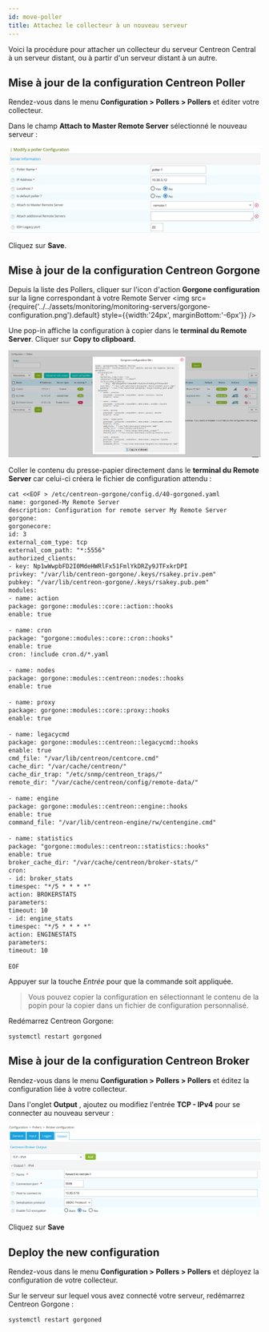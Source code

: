 ```yaml
---
id: move-poller
title: Attachez le collecteur à un nouveau serveur
---
```


Voici la procédure pour attacher un collecteur du serveur Centreon Central à un serveur distant, ou à partir d'un
serveur distant à un autre.

## Mise à jour de la configuration Centreon Poller

Rendez-vous dans le menu **Configuration > Pollers > Pollers** et éditer votre collecteur.

Dans le champ **Attach to Master Remote Server** sélectionné le nouveau serveur :

![image](../../assets/monitoring/monitoring-servers/move_poller_conf_1.png)

Cliquez sur **Save**.

## Mise à jour de la configuration Centreon Gorgone

Depuis la liste des Pollers, cliquer sur l'icon d'action **Gorgone
configuration** sur la ligne correspondant à votre Remote Server <img src={require('../../assets/monitoring/monitoring-servers/gorgone-configuration.png').default} style={{width:'24px', marginBottom:'-6px'}} />

Une pop-in affiche la configuration à copier dans le **terminal du Remote
Server**.
Cliquer sur **Copy to clipboard**.

![image](../../assets/monitoring/monitoring-servers/remote-gorgone-display-config.png)

Coller le contenu du presse-papier directement dans le **terminal du Remote
Server** car celui-ci créera le fichier de configuration attendu :

```shell
cat <<EOF > /etc/centreon-gorgone/config.d/40-gorgoned.yaml
name: gorgoned-My Remote Server
description: Configuration for remote server My Remote Server
gorgone:
gorgonecore:
id: 3
external_com_type: tcp
external_com_path: "*:5556"
authorized_clients:
- key: Np1wWwpbFD2I0MdeHWRlFx51FmlYkDRZy9JTFxkrDPI
privkey: "/var/lib/centreon-gorgone/.keys/rsakey.priv.pem"
pubkey: "/var/lib/centreon-gorgone/.keys/rsakey.pub.pem"
modules:
- name: action
package: gorgone::modules::core::action::hooks
enable: true

- name: cron
package: "gorgone::modules::core::cron::hooks"
enable: true
cron: !include cron.d/*.yaml

- name: nodes
package: gorgone::modules::centreon::nodes::hooks
enable: true

- name: proxy
package: gorgone::modules::core::proxy::hooks
enable: true

- name: legacycmd
package: gorgone::modules::centreon::legacycmd::hooks
enable: true
cmd_file: "/var/lib/centreon/centcore.cmd"
cache_dir: "/var/cache/centreon/"
cache_dir_trap: "/etc/snmp/centreon_traps/"
remote_dir: "/var/cache/centreon/config/remote-data/"

- name: engine
package: gorgone::modules::centreon::engine::hooks
enable: true
command_file: "/var/lib/centreon-engine/rw/centengine.cmd"

- name: statistics
package: "gorgone::modules::centreon::statistics::hooks"
enable: true
broker_cache_dir: "/var/cache/centreon/broker-stats/"
cron:
- id: broker_stats
timespec: "*/5 * * * *"
action: BROKERSTATS
parameters:
timeout: 10
- id: engine_stats
timespec: "*/5 * * * *"
action: ENGINESTATS
parameters:
timeout: 10

EOF
```

Appuyer sur la touche *Entrée* pour que la commande soit appliquée.

> Vous pouvez copier la configuration en sélectionnant le contenu de la popin
> pour la copier dans un fichier de configuration personnalisé.

Redémarrez Centreon Gorgone:
```shell
systemctl restart gorgoned
```

## Mise à jour de la configuration Centreon Broker

Rendez-vous dans le menu **Configuration > Pollers > Pollers** et éditez la configuration liée à votre collecteur.

Dans l'onglet **Output** , ajoutez ou modifiez l'entrée **TCP - IPv4** pour se connecter au nouveau serveur :

![image](../../assets/monitoring/monitoring-servers/move_poller_conf_2.png)

Cliquez sur **Save**

## Deploy the new configuration

Rendez-vous dans le menu **Configuration > Pollers > Pollers** et déployez la configuration de votre collecteur.

Sur le serveur sur lequel vous avez connecté votre serveur, redémarrez Centreon Gorgone :
```shell
systemctl restart gorgoned
```
